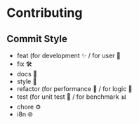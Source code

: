 # Contributing

## Commit Style
- feat (for development ✨ / for user 🎉
- fix 🛠
- docs 📝 
- style 🎨 
- refactor (for performance 🚀 / for logic 🧠 
- test (for unit test 🧪 / for benchmark 📊
- chore ⚙
- i8n 🌐
